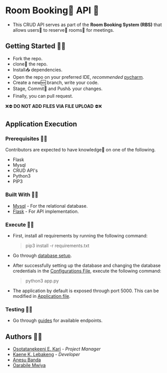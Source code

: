 # Room Booking🏫 API 🤖
* This CRUD API serves as part of the **Room Booking System (RBS)** that allows
users👥 to reserve📆 rooms🏫 for meetings.

## Getting Started 🏁🏁

- Fork the repo.
- clone💾 the repo.
- Install📥 dependencies.
- Open the repo on your preferred IDE, _recommended_ [pycharm](https://www.jetbrains.com/pycharm/).
- Create a new🆕 branch, write your code.
- Stage, Commit💍 and Push♿ your changes.
- Finally, you can pull request.

❌⛔ **DO NOT ADD FILES VIA FILE UPLOAD** ⛔❌

## Application Execution
### Prerequisites 🛒🛒

Contributors are expected to have knowledge🧠 on one of the following.
- Flask
- Mysql
- CRUD API's
- Python3
- PIP3

### Built With 🔨🔨

- [Mysql](https://www.mysql.com/) - For the relational database.
- [Flask](https://flask.palletsprojects.com/en/1.1.x/) - For API implementation.

### Execute 🚀🚀
* First, install all requirements by running the following command:
  > pip3 install -r requirements.txt
  
* Go through [database setup](database_setup.md).
* After successfully setting up the database and changing the database credentials
in the [Configurations File](config.py), execute the following command:
  > python3 app.py
  
* The application by default is exposed through port 5000. This can be modified in [Application file](app.py).

### Testing 🤹🤹
- Go through [guides](GUIDE.md) for available endpoints.

## Authors 📝📝

- [Osotatanekeeni E. Kari](https://github.com/Osotatanekeeni) - _Project Manager_
- [Kaene K. Lebakeng](https://github.com/kayne103) - _Developer_
- [Anesu Banda](https://github.com/nebzz)
- [Oarabile Mwiya](https://github.com/OarabileMwiya)
